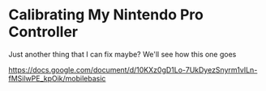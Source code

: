 # Calibrating My Nintendo Pro Controller

Just another thing that I can fix maybe?
We'll see how this one goes

https://docs.google.com/document/d/10KXz0gD1Lo-7UkDyezSnyrm1vILn-fMSilwPE_kpOik/mobilebasic